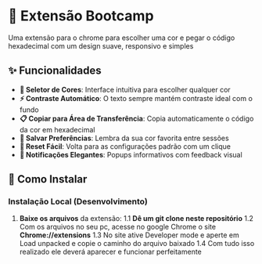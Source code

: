 # 🎨 Extensão Bootcamp

Uma extensão para o chrome para escolher uma cor e pegar o código hexadecimal com um design suave, responsivo e simples

## ✨ Funcionalidades

- **🎨 Seletor de Cores**: Interface intuitiva para escolher qualquer cor
- **⚡ Contraste Automático**: O texto sempre mantém contraste ideal com o fundo
- **📋 Copiar para Área de Transferência**: Copia automaticamente o código da cor em hexadecimal
- **💾 Salvar Preferências**: Lembra da sua cor favorita entre sessões
- **🔄 Reset Fácil**: Volta para as configurações padrão com um clique
- **🔔 Notificações Elegantes**: Popups informativos com feedback visual

## 🚀 Como Instalar

### Instalação Local (Desenvolvimento)

1. **Baixe os arquivos** da extensão:
   1.1 **Dê um git clone neste repositório**
   1.2 Com os arquivos no seu pc, acesse no google Chrome o site **Chrome://extensions**
   1.3 No site ative Developer mode e aperte em Load unpacked e copie o caminho do arquivo baixado
   1.4 Com tudo isso realizado ele deverá aparecer e funcionar perfeitamente
